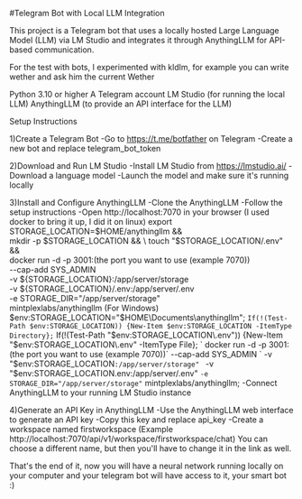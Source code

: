 #Telegram Bot with Local LLM Integration

This project is a Telegram bot that uses a locally hosted Large Language Model (LLM) via LM Studio and integrates it through AnythingLLM for API-based communication.

For the test with bots, I experimented with kldlm, for example you can write wether and ask him the current Wether 

Python 3.10 or higher
A Telegram account
LM Studio (for running the local LLM)
AnythingLLM (to provide an API interface for the LLM)

Setup Instructions

1)Create a Telegram Bot
    -Go to https://t.me/botfather on Telegram
    -Create a new bot and replace telegram_bot_token
    
2)Download and Run LM Studio
    -Install LM Studio from https://lmstudio.ai/
    -Download a language model 
    -Launch the model and make sure it's running locally 
    
3)Install and Configure AnythingLLM
    -Clone the AnythingLLM 
    -Follow the setup instructions
    -Open http://localhost:7070 in your browser 
    (I used docker to bring it up, I did it on linux)
    export STORAGE_LOCATION=$HOME/anythingllm && \
    mkdir -p $STORAGE_LOCATION && \
    touch "$STORAGE_LOCATION/.env" && \
    docker run -d -p 3001:(the port you want to use (example 7070)) \
    --cap-add SYS_ADMIN \
    -v ${STORAGE_LOCATION}:/app/server/storage \
    -v ${STORAGE_LOCATION}/.env:/app/server/.env \
    -e STORAGE_DIR="/app/server/storage" \
    mintplexlabs/anythingllm
    (For Windows)
    $env:STORAGE_LOCATION="$HOME\Documents\anythingllm"; `
    If(!(Test-Path $env:STORAGE_LOCATION)) {New-Item $env:STORAGE_LOCATION -ItemType Directory}; `
    If(!(Test-Path "$env:STORAGE_LOCATION\.env")) {New-Item "$env:STORAGE_LOCATION\.env" -ItemType File}; `
    docker run -d -p 3001:(the port you want to use (example 7070))`
    --cap-add SYS_ADMIN `
    -v "$env:STORAGE_LOCATION`:/app/server/storage" `
    -v "$env:STORAGE_LOCATION\.env:/app/server/.env" `
    -e STORAGE_DIR="/app/server/storage" `
    mintplexlabs/anythingllm;
    -Connect AnythingLLM to your running LM Studio instance
    
4)Generate an API Key in AnythingLLM
    -Use the AnythingLLM web interface to generate an API key
    -Copy this key and replace api_key
    -Create a workspace named firstworkspace (Example http://localhost:7070/api/v1/workspace/firstworkspace/chat)
    You can choose a different name, but then you'll have to change it in the link as well.

That's the end of it, now you will have a neural network running locally on your computer and your telegram bot will have access to it, your smart bot :)

